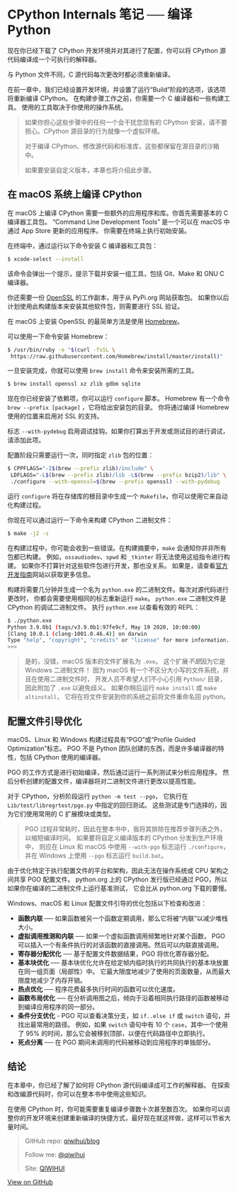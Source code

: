 # CPython Internals 笔记 ── 编译 Python


现在你已经下载了 CPython 开发环境并对其进行了配置，你可以将 CPython 源代码编译成一个可执行的解释器。

与 Python 文件不同，C 源代码每次更改时都必须重新编译。

在前一章中，我们已经设置开发环境，并设置了运行“Build”阶段的选项，该选项将重新编译 CPython。
在构建步骤工作之前，你需要一个 C 编译器和一些构建工具。
使用的工具取决于你使用的操作系统。
<!--more-->
> 如果你担心这些步骤中的任何一个会干扰您现有的 CPython 安装，请不要担心。CPython 源目录的行为就像一个虚拟环境。
>
> 对于编译 CPython、修改源代码和标准库，这些都保留在源目录的沙箱中。
>
> 如果要安装自定义版本，本章也将介绍此步骤。

## 在 macOS 系统上编译 CPython

在 macOS 上编译 CPython 需要一些额外的应用程序和库。你首先需要基本的 C 编译器工具包。
“Command Line Development Tools” 是一个可以在 macOS 中通过 App Store 更新的应用程序。
你需要在终端上执行初始安装。

在终端中，通过运行以下命令安装 C 编译器和工具包：

```bash
$ xcode-select --install
```

该命令会弹出一个提示，提示下载并安装一组工具，包括 Git、Make 和 GNU C 编译器。

你还需要一份 [OpenSSL](https://www.openssl.org/) 的工作副本，用于从 PyPi.org 网站获取包。
如果你以后计划使用此构建版本来安装其他软件包，则需要进行 SSL 验证。

在 macOS 上安装 OpenSSL 的最简单方法是使用 [Homebrew](https://brew.sh/)。

可以使用一下命令安装 Homebrew：

```bash
$ /usr/bin/ruby -e "$(curl -fsSL \
 https://raw.githubusercontent.com/Homebrew/install/master/install)"
```

一旦安装完成，你就可以使用 `brew install` 命令来安装所需的工具。

```bash
$ brew install openssl xz zlib gdbm sqlite
```

现在你已经安装了依赖项，你可以运行 `configure` 脚本。
Homebrew 有一个命令 `brew --prefix [package]` ，它将给出安装包的目录。
你将通过编译 Homebrew 使用的位置来启用对 SSL 的支持。

标志 `--with-pydebug` 启用调试挂钩。如果你打算出于开发或测试目的进行调试，请添加此项。

配置阶段只需要运行一次，同时指定 `zlib` 包的位置：

```bash
$ CPPFLAGS="-I$(brew --prefix zlib)/include" \
 LDFLAGS="-L$(brew --prefix zlib)/lib -L$(brew --prefix bzip2)/lib" \
 ./configure --with-openssl=$(brew --prefix openssl) --with-pydebug
```

运行 `configure` 将在存储库的根目录中生成一个 `Makefile`，你可以使用它来自动化构建过程。

你现在可以通过运行一下命令来构建 CPython 二进制文件：

```bash
$ make -j2 -s
```

在构建过程中，你可能会收到一些错误。在构建摘要中，`make` 会通知你并非所有包都已构建。
例如，`ossaudiodev`、`spwd` 和 `_tkinter` 将无法使用这组指令进行构建。
如果你不打算针对这些软件包进行开发，那也没关系。
如果是，请查看[官方开发指南](https://devguide.python.org/)网站以获取更多信息。

构建将需要几分钟并生成一个名为 `python.exe` 的二进制文件。每次对源代码进行更改时，
你都会需要使用相同的标志重新运行 `make`。
`python.exe` 二进制文件是 CPython 的调试二进制文件。
执行 `python.exe` 以查看有效的 REPL：

```bash
$ ./python.exe
Python 3.9.0b1 (tags/v3.9.0b1:97fe9cf, May 19 2020, 10:00:00)
[Clang 10.0.1 (clang-1001.0.46.4)] on darwin
Type "help", "copyright", "credits" or "license" for more information.
>>>
```

> 是的，没错，macOS 版本的文件扩展名为 `.exe`。 这个扩展*不是*因为它是 Windows 二进制文件！
> 因为 macOS 有一个不区分大小写的文件系统，并且在使用二进制文件时，
> 开发人员不希望人们不小心引用 `Python/` 目录，因此附加了 `.exe` 以避免歧义。
> 如果你稍后运行 `make install` 或 `make altinstall`，
> 它将在将文件安装到你的系统之前将文件重命名回 python。

## 配置文件引导优化

macOS、Linux 和 Windows 构建过程具有“PGO”或“Profile Guided Optimization”标志。
PGO 不是 Python 团队创建的东西，而是许多编译器的特性，包括 CPython 使用的编译器。

PGO 的工作方式是进行初始编译，然后通过运行一系列测试来分析应用程序。
然后分析创建的配置文件，编译器将对二进制文件进行更改以提高性能。

对于 CPython，分析阶段运行 `python -m test --pgo`，
它执行在 `Lib/test/libregrtest/pgo.py` 中指定的回归测试。
这些测试是专门选择的，因为它们使用常用的 C 扩展模块或类型。

> PGO 过程非常耗时，因此在整本书中，我将其排除在推荐步骤列表之外，以缩短编译时间。
> 如果要将自定义编译版本的 CPython 分发到生产环境中，
> 则应在 Linux 和 macOS 中使用 `--with-pgo` 标志运行 `./configure`，
> 并在 Windows 上使用 `--pgo` 标志运行 `build.bat`。

由于优化特定于执行配置文件的平台和架构，因此无法在操作系统或 CPU 架构之间共享 PGO 配置文件。
python.org 上的 CPython 发行版已经通过 PGO，所以如果你在编译的二进制文件上运行基准测试，
它会比从 python.org 下载的要慢。

Windows、macOS 和 Linux 配置文件引导的优化包括以下检查和改进：

- **函数内联** ── 如果函数被另一个函数定期调用，那么它将被“内联”以减少堆栈大小。
- **虚拟调用推测和内联** ── 如果一个虚拟函数调用频繁地针对某个函数，
PGO 可以插入一个有条件执行的对该函数的直接调用。然后可以内联直接调用。
- **寄存器分配优化** ── 基于配置文件数据结果，PGO 将优化寄存器分配。
- **基本块优化** ── 基本块优化允许在给定帧内临时执行的共同执行的基本块放置在同一组页面（局部性）中。
它最大限度地减少了使用的页面数量，从而最大限度地减少了内存开销。
- **热点优化** ── 程序花费最多执行时间的函数可以优化速度。
- **函数布局优化** ── 在分析调用图之后，倾向于沿着相同执行路径的函数被移动到编译应用程序的同一部分。
- **条件分支优化** - PGO 可以查看决策分支，如 `if..else if` 或 `switch` 语句，并找出最常用的路径。
例如，如果 `switch` 语句中有 10 个 `case`，其中一个使用了 95% 的时间，那么它会被移到顶部，以便在代码路径中立即执行。
- **死点分离** ── 在 PGO 期间未调用的代码被移动到应用程序的单独部分。

## 结论

在本章中，你已经了解了如何将 CPython 源代码编译成可工作的解释器。
在探索和改编源代码时，你可以在整本书中使用这些知识。

在使用 CPython 时，你可能需要重复编译步骤数十次甚至数百次。
如果你可以调整你的开发环境来创建重新编译的快捷方式，最好现在就这样做，这样可以节省大量时间。


> GitHub repo: [qiwihui/blog](https://github.com/qiwihui/blog)
>
> Follow me: [@qiwihui](https://github.com/qiwihui)
>
> Site: [QIWIHUI](https://qiwihui.com)


[View on GitHub](https://github.com/qiwihui/blog/issues/149)


